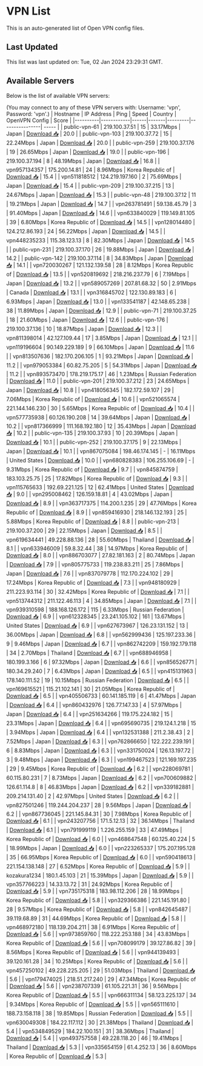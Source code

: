 # VPN List

This is an auto-generated list of Open VPN config files.

## Last Updated

This list was last updated on: Tue, 02 Jan 2024 23:29:31 GMT.

## Available Servers

Below is the list of available VPN servers:

(You may connect to any of these VPN servers with: Username: 'vpn', Password: 'vpn'.)
| Hostname | IP Address | Ping | Speed | Country | OpenVPN Config | Score |
|----------|------------|------|-------|---------|----------------| ----- |
| public-vpn-61 | 219.100.37.51 | 15 | 33.17Mbps | Japan | [Download 📥](./configs/server_0_JP.ovpn) | 20.0 |
| public-vpn-103 | 219.100.37.72 | 15 | 22.24Mbps | Japan | [Download 📥](./configs/server_1_JP.ovpn) | 20.0 |
| public-vpn-259 | 219.100.37.176 | 19 | 26.65Mbps | Japan | [Download 📥](./configs/server_2_JP.ovpn) | 19.0 |
| public-vpn-196 | 219.100.37.194 | 8 | 48.19Mbps | Japan | [Download 📥](./configs/server_3_JP.ovpn) | 16.8 |
| vpn957134357 | 175.200.14.81 | 24 | 8.96Mbps | Korea Republic of | [Download 📥](./configs/server_4_KR.ovpn) | 15.4 |
| vpn511818512 | 124.219.197.160 | 2 | 75.69Mbps | Japan | [Download 📥](./configs/server_5_JP.ovpn) | 15.4 |
| public-vpn-209 | 219.100.37.215 | 13 | 24.67Mbps | Japan | [Download 📥](./configs/server_6_JP.ovpn) | 15.3 |
| public-vpn-48 | 219.100.37.12 | 11 | 19.21Mbps | Japan | [Download 📥](./configs/server_7_JP.ovpn) | 14.7 |
| vpn263781491 | 59.138.45.79 | 3 | 91.40Mbps | Japan | [Download 📥](./configs/server_8_JP.ovpn) | 14.6 |
| vpn633840029 | 119.149.81.105 | 39 | 6.80Mbps | Korea Republic of | [Download 📥](./configs/server_9_KR.ovpn) | 14.5 |
| vpn128014480 | 124.212.86.193 | 24 | 56.22Mbps | Japan | [Download 📥](./configs/server_10_JP.ovpn) | 14.5 |
| vpn448235233 | 115.38.123.13 | 8 | 82.30Mbps | Japan | [Download 📥](./configs/server_11_JP.ovpn) | 14.5 |
| public-vpn-231 | 219.100.37.170 | 26 | 19.88Mbps | Japan | [Download 📥](./configs/server_12_JP.ovpn) | 14.2 |
| public-vpn-142 | 219.100.37.114 | 8 | 34.83Mbps | Japan | [Download 📥](./configs/server_13_JP.ovpn) | 14.1 |
| vpn720030267 | 121.132.139.58 | 28 | 8.12Mbps | Korea Republic of | [Download 📥](./configs/server_14_KR.ovpn) | 13.5 |
| vpn520819692 | 218.216.237.79 | 6 | 7.19Mbps | Japan | [Download 📥](./configs/server_15_JP.ovpn) | 13.2 |
| vpn589057269 | 207.81.68.32 | 50 | 2.91Mbps | Canada | [Download 📥](./configs/server_16_CA.ovpn) | 13.1 |
| vpn316845702 | 122.130.89.183 | 6 | 6.93Mbps | Japan | [Download 📥](./configs/server_17_JP.ovpn) | 13.0 |
| vpn133541187 | 42.148.65.238 | 38 | 11.89Mbps | Japan | [Download 📥](./configs/server_18_JP.ovpn) | 12.9 |
| public-vpn-71 | 219.100.37.25 | 18 | 21.60Mbps | Japan | [Download 📥](./configs/server_19_JP.ovpn) | 12.6 |
| public-vpn-176 | 219.100.37.136 | 10 | 18.87Mbps | Japan | [Download 📥](./configs/server_20_JP.ovpn) | 12.3 |
| vpn811398014 | 42.127.109.44 | 17 | 3.85Mbps | Japan | [Download 📥](./configs/server_21_JP.ovpn) | 12.1 |
| vpn119196604 | 90.149.229.189 | 9 | 66.10Mbps | Japan | [Download 📥](./configs/server_22_JP.ovpn) | 11.6 |
| vpn813507636 | 182.170.206.105 | 1 | 93.21Mbps | Japan | [Download 📥](./configs/server_23_JP.ovpn) | 11.2 |
| vpn979053384 | 60.82.75.205 | 5 | 54.31Mbps | Japan | [Download 📥](./configs/server_24_JP.ovpn) | 11.2 |
| vpn893573470 | 178.219.175.17 | 46 | 1.23Mbps | Russian Federation | [Download 📥](./configs/server_25_RU.ovpn) | 11.0 |
| public-vpn-201 | 219.100.37.212 | 23 | 24.65Mbps | Japan | [Download 📥](./configs/server_26_JP.ovpn) | 10.8 |
| vpn418056345 | 182.172.59.107 | 29 | 7.06Mbps | Korea Republic of | [Download 📥](./configs/server_27_KR.ovpn) | 10.6 |
| vpn521065574 | 221.144.146.230 | 30 | 5.65Mbps | Korea Republic of | [Download 📥](./configs/server_28_KR.ovpn) | 10.4 |
| vpn577735938 | 60.126.190.208 | 14 | 39.64Mbps | Japan | [Download 📥](./configs/server_29_JP.ovpn) | 10.2 |
| vpn817366999 | 111.168.192.180 | 12 | 35.43Mbps | Japan | [Download 📥](./configs/server_30_JP.ovpn) | 10.2 |
| public-vpn-135 | 219.100.37.93 | 10 | 20.39Mbps | Japan | [Download 📥](./configs/server_31_JP.ovpn) | 10.1 |
| public-vpn-252 | 219.100.37.175 | 9 | 22.13Mbps | Japan | [Download 📥](./configs/server_32_JP.ovpn) | 10.1 |
| vpn867075084 | 198.46.174.145 | - | 16.11Mbps | United States | [Download 📥](./configs/server_33_US.ovpn) | 10.0 |
| vpn680828383 | 106.255.106.69 | - | 9.31Mbps | Korea Republic of | [Download 📥](./configs/server_34_KR.ovpn) | 9.7 |
| vpn845874759 | 183.103.25.75 | 25 | 17.82Mbps | Korea Republic of | [Download 📥](./configs/server_35_KR.ovpn) | 9.3 |
| vpn115765633 | 192.69.221.125 | 12 | 62.41Mbps | United States | [Download 📥](./configs/server_36_US.ovpn) | 9.0 |
| vpn295008462 | 126.159.18.81 | 4 | 43.02Mbps | Japan | [Download 📥](./configs/server_37_JP.ovpn) | 8.9 |
| vpn363717375 | 114.200.1.235 | 29 | 47.76Mbps | Korea Republic of | [Download 📥](./configs/server_38_KR.ovpn) | 8.9 |
| vpn859416930 | 218.146.132.193 | 25 | 5.88Mbps | Korea Republic of | [Download 📥](./configs/server_39_KR.ovpn) | 8.8 |
| public-vpn-213 | 219.100.37.200 | 29 | 22.15Mbps | Japan | [Download 📥](./configs/server_40_JP.ovpn) | 8.5 |
| vpn619634441 | 49.228.88.136 | 28 | 55.60Mbps | Thailand | [Download 📥](./configs/server_41_TH.ovpn) | 8.1 |
| vpn633946009 | 59.8.32.44 | 38 | 14.97Mbps | Korea Republic of | [Download 📥](./configs/server_42_KR.ovpn) | 8.0 |
| vpn886703077 | 27.82.181.163 | 2 | 80.74Mbps | Japan | [Download 📥](./configs/server_43_JP.ovpn) | 7.9 |
| vpn805775733 | 119.238.83.211 | 25 | 7.86Mbps | Japan | [Download 📥](./configs/server_44_JP.ovpn) | 7.6 |
| vpn837079778 | 112.170.224.102 | 29 | 17.24Mbps | Korea Republic of | [Download 📥](./configs/server_45_KR.ovpn) | 7.3 |
| vpn948180929 | 211.223.93.114 | 30 | 32.42Mbps | Korea Republic of | [Download 📥](./configs/server_46_KR.ovpn) | 7.1 |
| vpn513744312 | 211.122.46.113 | 4 | 34.85Mbps | Japan | [Download 📥](./configs/server_47_JP.ovpn) | 7.1 |
| vpn939310598 | 188.168.126.172 | 115 | 6.33Mbps | Russian Federation | [Download 📥](./configs/server_48_RU.ovpn) | 6.9 |
| vpn612328345 | 23.241.105.102 | 161 | 13.67Mbps | United States | [Download 📥](./configs/server_49_US.ovpn) | 6.9 |
| vpn627673967 | 126.23.131.152 | 13 | 36.00Mbps | Japan | [Download 📥](./configs/server_50_JP.ovpn) | 6.8 |
| vpn562999436 | 125.197.233.36 | 9 | 9.46Mbps | Japan | [Download 📥](./configs/server_51_JP.ovpn) | 6.7 |
| vpn862742209 | 159.192.179.118 | 34 | 2.70Mbps | Thailand | [Download 📥](./configs/server_52_TH.ovpn) | 6.7 |
| vpn688946958 | 180.199.3.166 | 6 | 97.32Mbps | Japan | [Download 📥](./configs/server_53_JP.ovpn) | 6.6 |
| vpn856526771 | 180.34.29.240 | 7 | 6.43Mbps | Japan | [Download 📥](./configs/server_54_JP.ovpn) | 6.5 |
| vpn415131963 | 178.140.111.52 | 19 | 10.15Mbps | Russian Federation | [Download 📥](./configs/server_55_RU.ovpn) | 6.5 |
| vpn169615521 | 115.21.102.141 | 30 | 21.05Mbps | Korea Republic of | [Download 📥](./configs/server_56_KR.ovpn) | 6.5 |
| vpn405506733 | 60.141.185.119 | 6 | 41.47Mbps | Japan | [Download 📥](./configs/server_57_JP.ovpn) | 6.4 |
| vpn860432976 | 126.77.147.33 | 4 | 57.97Mbps | Japan | [Download 📥](./configs/server_58_JP.ovpn) | 6.4 |
| vpn251634266 | 119.175.224.182 | 15 | 23.31Mbps | Japan | [Download 📥](./configs/server_59_JP.ovpn) | 6.4 |
| vpn695690735 | 219.124.1.218 | 15 | 3.94Mbps | Japan | [Download 📥](./configs/server_60_JP.ovpn) | 6.4 |
| vpn132531388 | 211.2.38.43 | 2 | 7.52Mbps | Japan | [Download 📥](./configs/server_61_JP.ovpn) | 6.3 |
| vpn762866650 | 122.222.239.191 | 6 | 8.83Mbps | Japan | [Download 📥](./configs/server_62_JP.ovpn) | 6.3 |
| vpn331750024 | 126.13.197.72 | 3 | 9.48Mbps | Japan | [Download 📥](./configs/server_63_JP.ovpn) | 6.3 |
| vpn199467523 | 121.169.197.235 | 29 | 9.45Mbps | Korea Republic of | [Download 📥](./configs/server_64_KR.ovpn) | 6.2 |
| vpn228069781 | 60.115.80.231 | 7 | 8.73Mbps | Japan | [Download 📥](./configs/server_65_JP.ovpn) | 6.2 |
| vpn700609882 | 126.61.114.8 | 8 | 46.83Mbps | Japan | [Download 📥](./configs/server_66_JP.ovpn) | 6.2 |
| vpn339182881 | 209.214.131.40 | 2 | 42.97Mbps | United States | [Download 📥](./configs/server_67_US.ovpn) | 6.2 |
| vpn827501246 | 119.244.204.237 | 28 | 9.56Mbps | Japan | [Download 📥](./configs/server_68_JP.ovpn) | 6.2 |
| vpn867736045 | 221.145.84.31 | 30 | 7.98Mbps | Korea Republic of | [Download 📥](./configs/server_69_KR.ovpn) | 6.1 |
| vpn243207756 | 171.5.12.13 | 32 | 36.14Mbps | Thailand | [Download 📥](./configs/server_70_TH.ovpn) | 6.1 |
| vpn791999119 | 1.226.255.159 | 33 | 47.49Mbps | Korea Republic of | [Download 📥](./configs/server_71_KR.ovpn) | 6.0 |
| vpn468647548 | 60.125.40.224 | 5 | 18.99Mbps | Japan | [Download 📥](./configs/server_72_JP.ovpn) | 6.0 |
| vpn223265337 | 175.207.195.128 | 35 | 66.95Mbps | Korea Republic of | [Download 📥](./configs/server_73_KR.ovpn) | 6.0 |
| vpn590418613 | 221.154.138.148 | 27 | 6.52Mbps | Korea Republic of | [Download 📥](./configs/server_74_KR.ovpn) | 5.9 |
| kozakura1234 | 180.1.45.103 | 21 | 15.39Mbps | Japan | [Download 📥](./configs/server_75_JP.ovpn) | 5.9 |
| vpn357766223 | 14.33.13.72 | 31 | 24.92Mbps | Korea Republic of | [Download 📥](./configs/server_76_KR.ovpn) | 5.9 |
| vpn735175318 | 183.98.112.206 | 28 | 18.99Mbps | Korea Republic of | [Download 📥](./configs/server_77_KR.ovpn) | 5.8 |
| vpn329366386 | 221.145.191.80 | 28 | 9.57Mbps | Korea Republic of | [Download 📥](./configs/server_78_KR.ovpn) | 5.8 |
| vpn842645487 | 39.119.68.89 | 31 | 44.69Mbps | Korea Republic of | [Download 📥](./configs/server_79_KR.ovpn) | 5.8 |
| vpn468972180 | 118.139.204.211 | 38 | 6.91Mbps | Korea Republic of | [Download 📥](./configs/server_80_KR.ovpn) | 5.6 |
| vpn973859760 | 118.222.253.188 | 34 | 43.83Mbps | Korea Republic of | [Download 📥](./configs/server_81_KR.ovpn) | 5.6 |
| vpn708099179 | 39.127.86.82 | 39 | 8.56Mbps | Korea Republic of | [Download 📥](./configs/server_82_KR.ovpn) | 5.6 |
| vpn944139493 | 39.120.161.28 | 34 | 10.25Mbps | Korea Republic of | [Download 📥](./configs/server_83_KR.ovpn) | 5.6 |
| vpn457250102 | 49.228.225.205 | 29 | 51.03Mbps | Thailand | [Download 📥](./configs/server_84_TH.ovpn) | 5.6 |
| vpn179474025 | 218.51.217.240 | 29 | 47.34Mbps | Korea Republic of | [Download 📥](./configs/server_85_KR.ovpn) | 5.6 |
| vpn238707339 | 61.105.221.31 | 36 | 9.56Mbps | Korea Republic of | [Download 📥](./configs/server_86_KR.ovpn) | 5.5 |
| vpn666311134 | 58.123.225.137 | 34 | 9.34Mbps | Korea Republic of | [Download 📥](./configs/server_87_KR.ovpn) | 5.5 |
| vpn565111610 | 188.73.158.118 | 38 | 19.85Mbps | Russian Federation | [Download 📥](./configs/server_88_RU.ovpn) | 5.5 |
| vpn630049308 | 184.22.117.112 | 30 | 21.38Mbps | Thailand | [Download 📥](./configs/server_89_TH.ovpn) | 5.4 |
| vpn534849529 | 184.22.100.151 | 31 | 38.36Mbps | Thailand | [Download 📥](./configs/server_90_TH.ovpn) | 5.4 |
| vpn493757558 | 49.228.118.20 | 46 | 19.41Mbps | Thailand | [Download 📥](./configs/server_91_TH.ovpn) | 5.3 |
| vpn335654159 | 61.4.252.13 | 36 | 8.60Mbps | Korea Republic of | [Download 📥](./configs/server_92_KR.ovpn) | 5.3 |
